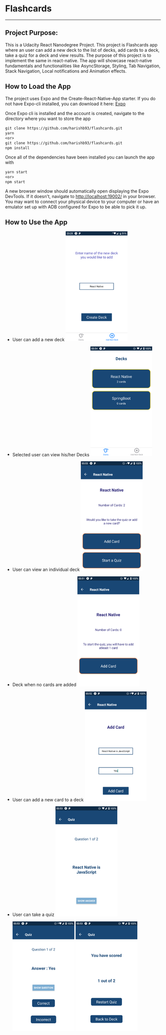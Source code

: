 # Flashcards

---

## Project Purpose:

This is a Udacity React Nanodegree Project. This project is Flashcards app where an user can add a new deck to the list of decks, add cards to a deck, take a quiz for a deck and view results. The purpose of this project is to implement the same in react-native. The app will showcase react-native fundamentals and functionalities like AsyncStorage, Styling, Tab Navigation, Stack Navigation, Local notifications and Animation effects.

## How to Load the App

The project uses Expo and the Create-React-Native-App starter. If you do not have Expo-cli installed, you can download it here: [Expo](https://expo.io/tools)

Once Expo cli is installed and the account is created, navigate to the directory where you want to store the app

```
git clone https://github.com/harishb93/flashcards.git
yarn
<or>
git clone https://github.com/harishb93/flashcards.git
npm install
```

Once all of the dependencies have been installed you can launch the app with

```
yarn start
<or>
npm start
```

A new browser window should automatically open displaying the Expo DevTools. If it doesn't, navigate to [http://localhost:19002/](http://localhost:19002/) in your browser. You may want to connect your physical device to your computer or have an emulator set up with ADB configured for Expo to be able to pick it up.


## How to Use the App

- User can add a new deck
  <img src="NewDeck.png" alt="New Deck Screen" width="200"/>

- Selected user can view his/her Decks
  <img src="HomeScreen.png" alt="Home Screen" width="200"/>

- User can view an individual deck
  <img src="ViewDeck.png" alt="View deck Screen" width="200"/>

- Deck when no cards are added
  <img src="ViewDeck-NoCards.png" alt="View deck Screen - No Cards" width="200"/>

- User can add a new card to a deck
  <img src="NewCard.png" alt="New card Screen" width="200"/>

- User can take a quiz
  <img src="Quiz-Question.png" alt="Quiz Screen - Question" width="200"/>

  <img src="Quiz-Answer.png" alt="Quiz Screen - Answer" width="200"/>

  <img src="Quiz-Result.png" alt="Quiz Screen - Result" width="200"/>
